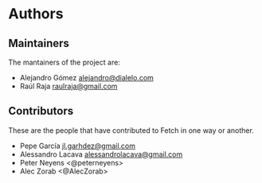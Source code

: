 # Authors

## Maintainers

The mantainers of the project are:

- Alejandro Gómez <alejandro@dialelo.com>
- Raúl Raja <raulraja@gmail.com>

## Contributors

These are the people that have contributed to Fetch in one way or another.

- Pepe García <jl.garhdez@gmail.com>
- Alessandro Lacava <alessandrolacava@gmail.com>
- Peter Neyens <@peterneyens>
- Alec Zorab <@AlecZorab>
